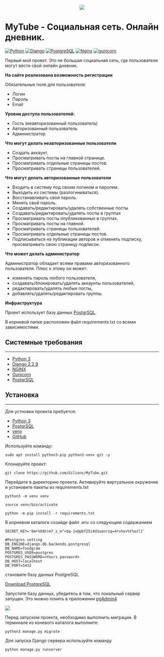 <p align="center">
    <img src="https://user-images.githubusercontent.com/68146917/118444573-f8a90000-b6f5-11eb-9244-43ac420b6e74.jpg">
</p>


# MyTube - Социальная сеть. Онлайн дневник.

[![Python](https://img.shields.io/badge/-Python-464646?style=flat-square&logo=Python)](https://www.python.org/)
[![Django](https://img.shields.io/badge/-Django-464646?style=flat-square&logo=Django)](https://www.djangoproject.com/)
[![PostgreSQL](https://img.shields.io/badge/-PostgreSQL-464646?style=flat-square&logo=PostgreSQL)](https://www.postgresql.org/)
[![Nginx](https://img.shields.io/badge/-NGINX-464646?style=flat-square&logo=NGINX)](https://nginx.org/ru/)
[![gunicorn](https://img.shields.io/badge/-gunicorn-464646?style=flat-square&logo=gunicorn)](https://gunicorn.org/)




Первый мой проект. Это не большая социальная сеть, где пользователи могут вести свой онлайн дневник.

**На сайте реализована возможность регистрации**

Обязательные поля для пользователя:
+ Логин
+ Пароль
+ Email


**Уровни доступа пользователей:**

+ Гость (неавторизованный пользователь)
+ Авторизованный пользователь
+ Администратор

**Что могут делать неавторизованные пользователи**
+ Создать аккаунт.
+ Просматривать посты на главной странице.
+ Просматривать отдельные страницы постов.
+ Просматривать страницы пользователей.

**Что могут делать авторизованные пользователи**
+ Входить в систему под своим логином и паролем.
+ Выходить из системы (разлогиниваться).
+ Восстанавливать свой пароль.
+ Менять свой пароль.
+ Создавать/редактировать/удалять собственные посты
+ Создавать/редактировать/удалять посты в группах
+ Просматривать посты опубликованных в группах.
+ Просматривать посты на главной.
+ Просматривать страницы пользователей.
+ Просматривать отдельные страницы постов.
+ Подписываться на публикации авторов и отменять подписку, просматривать свою страницу подписок.

**Что может делать администратор**

 Администратор обладает всеми правами авторизованного пользователя.
Плюс к этому он может:
+ изменять пароль любого пользователя,
+ создавать/блокировать/удалять аккаунты пользователей,
+ редактировать/удалять любые посты,
+ добавлять/удалять/редактировать группы.

**Инфраструктура**

Проект использует базу данных [PostgrSQL](https://www.postgresql.org/).

В корневой папке расположен файл requirements.txt со всеми зависимостями.

## Системные требования
_____

- [Python 3](https://www.python.org/)
- [Django 2.2.9](https://www.djangoproject.com/)
- [NGINX](https://www.nginx.com/)
- [Gunicorn](https://gunicorn.org/)
- [PostgrSQL](https://www.postgresql.org/)

##  Установка
______

Для устновки проекта пребуется:
- [Python 3](https://www.python.org/)
- [PostgrSQL](https://www.postgresql.org/)
- [venv](https://docs.python.org/3/library/venv.html)
- [GitHub](https://github.com/git-guides/install-git)

Используйте команду:

`sudo apt install python3-pip python3-venv git -y`

Клонируйте проект:

`git clone https://github.com/Gilions/MyTube.git`

Перейдите в директорию проекта. Активируйте виртуальное окружение и
установите пакеты из requirements.txt
```
python3 -m venv venv

source venv/bin/activate

python -m pip install -r requirements.txt
```

В корневом каталоге созайде файл .env со следующем содержанием

```
SECRET_KEY='6m+%9$h)m7_s_m^=$q-1v@pbf25i4d1uonrzq=4rvhov%t%ozl1'

#Postgres setting
DB_ENGINE=django.db.backends.postgresql
DB_NAME=foodgram
POSTGRES_USER=postgres
POSTGRES_PASSWORD=<Yours password>
DB_HOST=localhost
DB_PORT=5432
```
становите базу данных PostgreSQL

[Download PostgreSQL](https://www.postgresql.org/download/)

Запустите базу данных, убедитесь в том, что локальный сервер запущен.
Это можно понять в приложении [pgAdmin4](https://www.pgadmin.org/download/)

![](https://user-images.githubusercontent.com/68146917/118441461-e6c55e00-b6f1-11eb-992e-60c48be9dc85.png)

Перед запуском проекта, необходимо выполнить миграции. В терминале из коневого каталога выполните:

`python3 manage.py migrate`

Для запуска Django сервера используйте команду

`python manage.py runserver`
